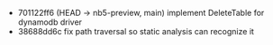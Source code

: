 - 701122ff6 (HEAD -> nb5-preview, main) implement DeleteTable for dynamodb driver
- 38688dd6c fix path traversal so static analysis can recognize it
